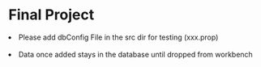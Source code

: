 <h1> Final Project </h1>
<li>Please add dbConfig File in the src dir for testing (xxx.prop)</li> 
<br>
<li>Data once added stays in the database until dropped from workbench</li> 


